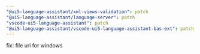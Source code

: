 ```yaml
---
"@ui5-language-assistant/xml-views-validation": patch
"@ui5-language-assistant/language-server": patch
"vscode-ui5-language-assistant": patch
"@ui5-language-assistant/vscode-ui5-language-assistant-bas-ext": patch
---
```


fix: file uri for windows
